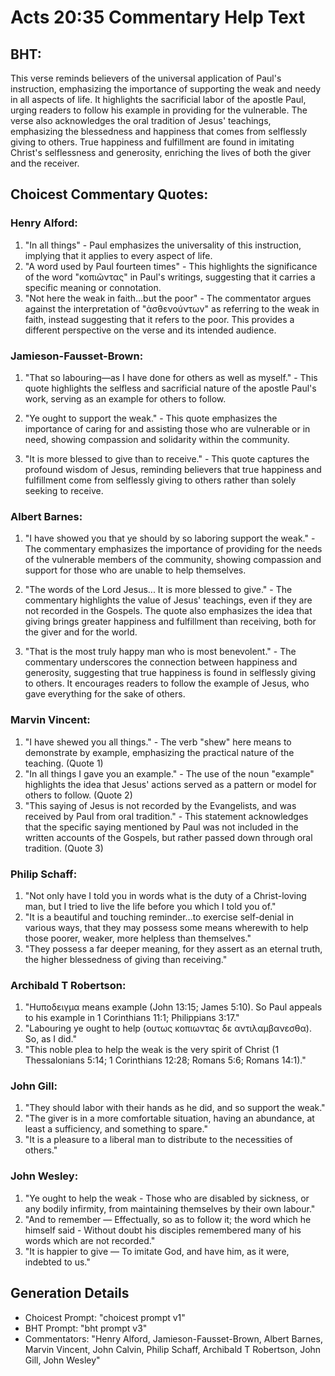 # Acts 20:35 Commentary Help Text

## BHT:
This verse reminds believers of the universal application of Paul's instruction, emphasizing the importance of supporting the weak and needy in all aspects of life. It highlights the sacrificial labor of the apostle Paul, urging readers to follow his example in providing for the vulnerable. The verse also acknowledges the oral tradition of Jesus' teachings, emphasizing the blessedness and happiness that comes from selflessly giving to others. True happiness and fulfillment are found in imitating Christ's selflessness and generosity, enriching the lives of both the giver and the receiver.

## Choicest Commentary Quotes:
### Henry Alford:
1. "In all things" - Paul emphasizes the universality of this instruction, implying that it applies to every aspect of life.
2. "A word used by Paul fourteen times" - This highlights the significance of the word "κοπιῶντας" in Paul's writings, suggesting that it carries a specific meaning or connotation.
3. "Not here the weak in faith...but the poor" - The commentator argues against the interpretation of "ἀσθενούντων" as referring to the weak in faith, instead suggesting that it refers to the poor. This provides a different perspective on the verse and its intended audience.

### Jamieson-Fausset-Brown:
1. "That so labouring—as I have done for others as well as myself." - This quote highlights the selfless and sacrificial nature of the apostle Paul's work, serving as an example for others to follow.

2. "Ye ought to support the weak." - This quote emphasizes the importance of caring for and assisting those who are vulnerable or in need, showing compassion and solidarity within the community.

3. "It is more blessed to give than to receive." - This quote captures the profound wisdom of Jesus, reminding believers that true happiness and fulfillment come from selflessly giving to others rather than solely seeking to receive.

### Albert Barnes:
1. "I have showed you that ye should by so laboring support the weak." - The commentary emphasizes the importance of providing for the needs of the vulnerable members of the community, showing compassion and support for those who are unable to help themselves.

2. "The words of the Lord Jesus... It is more blessed to give." - The commentary highlights the value of Jesus' teachings, even if they are not recorded in the Gospels. The quote also emphasizes the idea that giving brings greater happiness and fulfillment than receiving, both for the giver and for the world.

3. "That is the most truly happy man who is most benevolent." - The commentary underscores the connection between happiness and generosity, suggesting that true happiness is found in selflessly giving to others. It encourages readers to follow the example of Jesus, who gave everything for the sake of others.

### Marvin Vincent:
1. "I have shewed you all things." - The verb "shew" here means to demonstrate by example, emphasizing the practical nature of the teaching. (Quote 1)
2. "In all things I gave you an example." - The use of the noun "example" highlights the idea that Jesus' actions served as a pattern or model for others to follow. (Quote 2)
3. "This saying of Jesus is not recorded by the Evangelists, and was received by Paul from oral tradition." - This statement acknowledges that the specific saying mentioned by Paul was not included in the written accounts of the Gospels, but rather passed down through oral tradition. (Quote 3)

### Philip Schaff:
1. "Not only have I told you in words what is the duty of a Christ-loving man, but I tried to live the life before you which I told you of."
2. "It is a beautiful and touching reminder...to exercise self-denial in various ways, that they may possess some means wherewith to help those poorer, weaker, more helpless than themselves."
3. "They possess a far deeper meaning, for they assert as an eternal truth, the higher blessedness of giving than receiving."

### Archibald T Robertson:
1. "Hυποδειγμα means example (John 13:15; James 5:10). So Paul appeals to his example in 1 Corinthians 11:1; Philippians 3:17."
2. "Labouring ye ought to help (ουτως κοπιωντας δε αντιλαμβανεσθα). So, as I did."
3. "This noble plea to help the weak is the very spirit of Christ (1 Thessalonians 5:14; 1 Corinthians 12:28; Romans 5:6; Romans 14:1)."

### John Gill:
1. "They should labor with their hands as he did, and so support the weak."
2. "The giver is in a more comfortable situation, having an abundance, at least a sufficiency, and something to spare."
3. "It is a pleasure to a liberal man to distribute to the necessities of others."

### John Wesley:
1. "Ye ought to help the weak - Those who are disabled by sickness, or any bodily infirmity, from maintaining themselves by their own labour."
2. "And to remember — Effectually, so as to follow it; the word which he himself said - Without doubt his disciples remembered many of his words which are not recorded."
3. "It is happier to give — To imitate God, and have him, as it were, indebted to us."


## Generation Details
- Choicest Prompt: "choicest prompt v1"
- BHT Prompt: "bht prompt v3"
- Commentators: "Henry Alford, Jamieson-Fausset-Brown, Albert Barnes, Marvin Vincent, John Calvin, Philip Schaff, Archibald T Robertson, John Gill, John Wesley"

